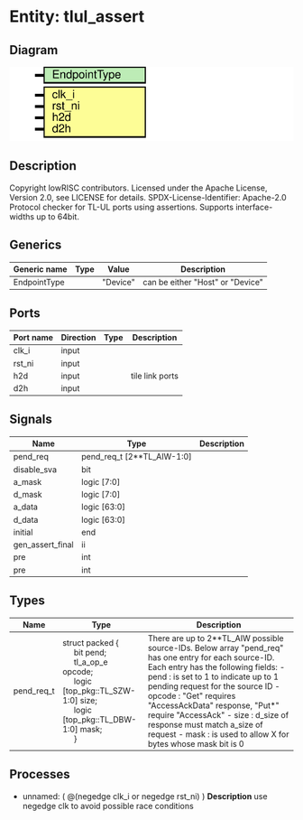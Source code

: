 # Entity: tlul_assert

## Diagram

![Diagram](tlul_assert.svg "Diagram")
## Description

Copyright lowRISC contributors.
 Licensed under the Apache License, Version 2.0, see LICENSE for details.
 SPDX-License-Identifier: Apache-2.0
 Protocol checker for TL-UL ports using assertions. Supports interface-widths
 up to 64bit.
 
## Generics

| Generic name | Type | Value    | Description                      |
| ------------ | ---- | -------- | -------------------------------- |
| EndpointType |      | "Device" | can be either "Host" or "Device" |
## Ports

| Port name | Direction | Type | Description     |
| --------- | --------- | ---- | --------------- |
| clk_i     | input     |      |                 |
| rst_ni    | input     |      |                 |
| h2d       | input     |      | tile link ports |
| d2h       | input     |      |                 |
## Signals

| Name             | Type                       | Description |
| ---------------- | -------------------------- | ----------- |
| pend_req         | pend_req_t [2**TL_AIW-1:0] |             |
| disable_sva      | bit                        |             |
| a_mask           | logic [7:0]                |             |
| d_mask           | logic [7:0]                |             |
| a_data           | logic [63:0]               |             |
| d_data           | logic [63:0]               |             |
| initial          | end                        |             |
| gen_assert_final | ii                         |             |
| pre              | int                        |             |
| pre              | int                        |             |
## Types

| Name       | Type                                                                                                                                                                                                                                                                                                                                                               | Description                                                                                                                                                                                                                                                                                                                                                                                                                      |
| ---------- | ------------------------------------------------------------------------------------------------------------------------------------------------------------------------------------------------------------------------------------------------------------------------------------------------------------------------------------------------------------------ | -------------------------------------------------------------------------------------------------------------------------------------------------------------------------------------------------------------------------------------------------------------------------------------------------------------------------------------------------------------------------------------------------------------------------------- |
| pend_req_t | struct packed {<br><span style="padding-left:20px">     bit                         pend;<br><span style="padding-left:20px">      tl_a_op_e                   opcode;<br><span style="padding-left:20px">     logic [top_pkg::TL_SZW-1:0] size;<br><span style="padding-left:20px">     logic [top_pkg::TL_DBW-1:0] mask;<br><span style="padding-left:20px">   } | There are up to 2**TL_AIW possible source-IDs. Below array "pend_req" has one entry for each source-ID. Each entry has the following fields: - pend   : is set to 1 to indicate up to 1 pending request for the source ID - opcode : "Get" requires "AccessAckData" response, "Put*" require "AccessAck" - size   : d_size of response must match a_size of request - mask   : is used to allow X for bytes whose mask bit is 0  |
## Processes
- unnamed: ( @(negedge clk_i or negedge rst_ni) )
**Description**
use negedge clk to avoid possible race conditions

